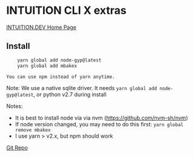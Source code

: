 
# INTUITION  CLI X extras


[INTUITION.DEV Home Page](https://www.INTUITION.DEV)

## Install

```sh
    yarn global add node-gyp@latest 
    yarn global add mbakex
```

    You can use npm instead of yarn anytime.


Note: We use a native sqlite driver. It needs `yarn global add node-gyp@latest`, or python v2.7 during install

Notes: 
- It is best to install node via via nvm (https://github.com/nvm-sh/nvm)
- If node version changed, you may need to do this first:  `yarn global remove mbakex`
- I use yarn > v2.x, but npm should work


[Git Repo](http://git.metabake.net)

